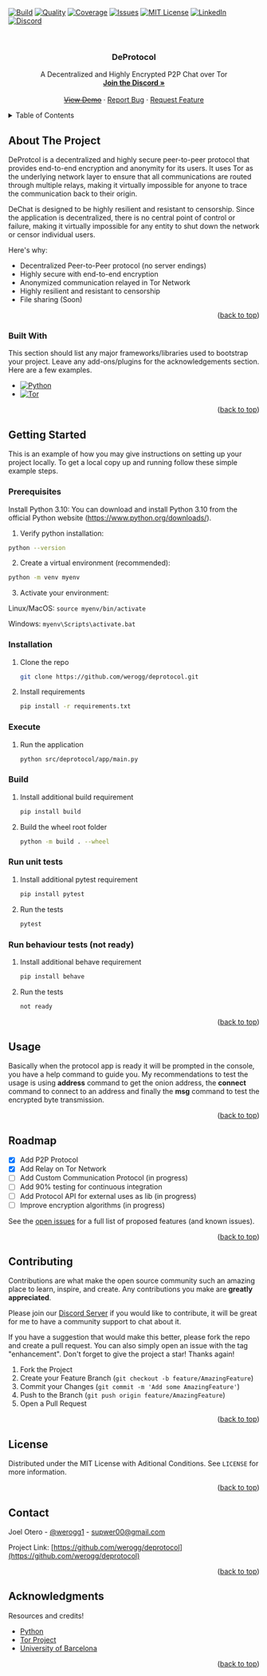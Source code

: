 <!-- Improved compatibility of back to top link: See: https://github.com/othneildrew/Best-README-Template/pull/73 -->
<a name="readme-top"></a>
<!--
*** Thanks for checking out the Best-README-Template. If you have a suggestion
*** that would make this better, please fork the repo and create a pull request
*** or simply open an issue with the tag "enhancement".
*** Don't forget to give the project a star!
*** Thanks again! Now go create something AMAZING! :D
-->



<!-- PROJECT SHIELDS -->
<!--
*** I'm using markdown "reference style" links for readability.
*** Reference links are enclosed in brackets [ ] instead of parentheses ( ).
*** See the bottom of this document for the declaration of the reference variables
*** for contributors-url, forks-url, etc. This is an optional, concise syntax you may use.
*** https://www.markdownguide.org/basic-syntax/#reference-style-links
-->
[![Build][build-shield]][build-url]
[![Quality][code-quality-shield]][code-quality-url]
[![Coverage][code-coverage-shield]][code-coverage-url]
[![Issues][issues-shield]][issues-url]
[![MIT License][license-shield]][license-url]
[![LinkedIn][linkedin-shield]][linkedin-url]
[![Discord][discord-shield]][discord-url]




<!-- PROJECT LOGO -->
<br />
<div align="center">
  
  <!-- LOGO DISABLE FOR NOW
  <a href="https://github.com/othneildrew/Best-README-Template">
    <img src="images/logo.png" alt="Logo" width="80" height="80">
  </a>
  -->

  <h3 align="center">DeProtocol</h3>

  <p align="center">
    A Decentralized and Highly Encrypted P2P Chat over Tor
    <br />
    <a href="https://discord.gg/ZsWt5RdS5E"><strong>Join the Discord »</strong></a>
    <br />
    <br />
    <a href="https://github.com/werogg/deprotocol"><del>View Demo</del></a>
    ·
    <a href="https://github.com/werogg/deprotocol/issues">Report Bug</a>
    ·
    <a href="https://github.com/werogg/deprotocol/issues">Request Feature</a>
  </p>
</div>



<!-- TABLE OF CONTENTS -->
<details>
  <summary>Table of Contents</summary>
  <ol>
    <li>
      <a href="#about-the-project">About The Project</a>
      <ul>
        <li><a href="#built-with">Built With</a></li>
      </ul>
    </li>
    <li>
      <a href="#getting-started">Getting Started</a>
      <ul>
        <li><a href="#prerequisites">Prerequisites</a></li>
        <li><a href="#installation">Installation</a></li>
      </ul>
    </li>
    <li><a href="#usage">Usage</a></li>
    <li><a href="#roadmap">Roadmap</a></li>
    <li><a href="#contributing">Contributing</a></li>
    <li><a href="#license">License</a></li>
    <li><a href="#contact">Contact</a></li>
    <li><a href="#acknowledgments">Acknowledgments</a></li>
  </ol>
</details>



<!-- ABOUT THE PROJECT -->
## About The Project

DeProtcol is a decentralized and highly secure peer-to-peer protocol that provides end-to-end encryption and anonymity for its users. It uses Tor as the underlying network layer to ensure that all communications are routed through multiple relays, making it virtually impossible for anyone to trace the communication back to their origin.

DeChat is designed to be highly resilient and resistant to censorship. Since the application is decentralized, there is no central point of control or failure, making it virtually impossible for any entity to shut down the network or censor individual users.

Here's why:
* Decentralized Peer-to-Peer protocol (no server endings)
* Highly secure with end-to-end encryption
* Anonymized communication relayed in Tor Network
* Highly resilient and resistant to censorship
* File sharing (Soon)

<p align="right">(<a href="#readme-top">back to top</a>)</p>



### Built With

This section should list any major frameworks/libraries used to bootstrap your project. Leave any add-ons/plugins for the acknowledgements section. Here are a few examples.

* [![Python][Python]][Python-url]
* [![Tor][Tor]][Tor-url]

<p align="right">(<a href="#readme-top">back to top</a>)</p>



<!-- GETTING STARTED -->
## Getting Started

This is an example of how you may give instructions on setting up your project locally.
To get a local copy up and running follow these simple example steps.

### Prerequisites

Install Python 3.10: You can download and install Python 3.10 from the official Python website (https://www.python.org/downloads/).

1. Verify python installation:
  ```sh
  python --version
  ```

2. Create a virtual environment (recommended):
  ```sh
  python -m venv myenv
  ```

3. Activate your environment:

  Linux/MacOS: ```source myenv/bin/activate```
    
  Windows: ```myenv\Scripts\activate.bat```
  
### Installation

1. Clone the repo
   ```sh
   git clone https://github.com/werogg/deprotocol.git
   ```

2. Install requirements
   ```sh
   pip install -r requirements.txt
   ```
   
### Execute

1. Run the application
   ```sh
   python src/deprotocol/app/main.py
   ```
   
### Build

1. Install additional build requirement
   ```sh
   pip install build
   ```

2. Build the wheel root folder
   ```sh
   python -m build . --wheel
   ```
   
### Run unit tests

1. Install additional pytest requirement
   ```sh
   pip install pytest
   ```

2. Run the tests
   ```sh
   pytest
   ```
   
### Run behaviour tests (not ready)

1. Install additional behave requirement
   ```sh
   pip install behave
   ```

2. Run the tests
   ```sh
   not ready
   ```


<p align="right">(<a href="#readme-top">back to top</a>)</p>



<!-- USAGE EXAMPLES -->
## Usage

Basically when the protocol app is ready it will be prompted in the console, you have a help command to guide you.
My recommendations to test the usage is using **address** command to get the onion address, the **connect** command to connect to an address and finally the **msg** command to test the encrypted byte transmission.


<p align="right">(<a href="#readme-top">back to top</a>)</p>



<!-- ROADMAP -->
## Roadmap

- [x] Add P2P Protocol
- [x] Add Relay on Tor Network
- [ ] Add Custom Communication Protocol (in progress)
- [ ] Add 90% testing for continuous integration
- [ ] Add Protocol API for external uses as lib (in progress)
- [ ] Improve encryption algorithms (in progress)

See the [open issues](https://github.com/werogg/deprotocol/issues) for a full list of proposed features (and known issues).

<p align="right">(<a href="#readme-top">back to top</a>)</p>



<!-- CONTRIBUTING -->
## Contributing

Contributions are what make the open source community such an amazing place to learn, inspire, and create. Any contributions you make are **greatly appreciated**.

Please join our [Discord Server](https://discord.gg/ZsWt5RdS5E) if you would like to contribute, it will be great for me to have a community support to chat about it.

If you have a suggestion that would make this better, please fork the repo and create a pull request. You can also simply open an issue with the tag "enhancement".
Don't forget to give the project a star! Thanks again!

1. Fork the Project
2. Create your Feature Branch (`git checkout -b feature/AmazingFeature`)
3. Commit your Changes (`git commit -m 'Add some AmazingFeature'`)
4. Push to the Branch (`git push origin feature/AmazingFeature`)
5. Open a Pull Request

<p align="right">(<a href="#readme-top">back to top</a>)</p>



<!-- LICENSE -->
## License

Distributed under the MIT License with Aditional Conditions. See `LICENSE` for more information.

<p align="right">(<a href="#readme-top">back to top</a>)</p>



<!-- CONTACT -->
## Contact

Joel Otero - [@werogg1](https://twitter.com/werogg1) - supwer00@gmail.com

Project Link: [https://github.com/werogg/deprotocol](https://github.com/werogg/deprotocol)

<p align="right">(<a href="#readme-top">back to top</a>)</p>



<!-- ACKNOWLEDGMENTS -->
## Acknowledgments

Resources and credits!

* [Python](https://www.python.org/)
* [Tor Project](https://www.torproject.org/)
* [University of Barcelona](https://web.ub.edu/es/)
<p align="right">(<a href="#readme-top">back to top</a>)</p>



<!-- MARKDOWN LINKS & IMAGES -->
<!-- https://www.markdownguide.org/basic-syntax/#reference-style-links -->
[build-shield]: https://img.shields.io/github/actions/workflow/status/werogg/deprotocol/ci.yml?branch=development&style=for-the-badge
[build-url]: https://github.com/othneildrew/deprotocol

[code-quality-shield]: https://img.shields.io/codefactor/grade/github/werogg/deprotocol/development?style=for-the-badge
[code-quality-url]: https://github.com/othneildrew/deprotocol
[code-coverage-shield]: https://img.shields.io/codacy/coverage/66bc32c3001a44899139b5789e68fbc6?style=for-the-badge
[code-coverage-url]: https://github.com/othneildrew/deprotocol
[issues-shield]: https://img.shields.io/github/issues/othneildrew/Best-README-Template.svg?style=for-the-badge
[issues-url]: https://github.com/othneildrew/Best-README-Template/issues
[license-shield]: https://img.shields.io/github/license/othneildrew/Best-README-Template.svg?style=for-the-badge
[license-url]: https://github.com/werogg/deprotocol/blob/development/LICENSE
[linkedin-shield]: https://img.shields.io/badge/-LinkedIn-black.svg?style=for-the-badge&logo=linkedin&colorB=555
[linkedin-url]: https://www.linkedin.com/in/joel-otero/
[discord-shield]: https://img.shields.io/badge/Discord-7289DA?style=for-the-badge&logo=discord&logoColor=white
[discord-url]: https://discord.gg/ZsWt5RdS5E

[product-screenshot]: images/screenshot.png
[Python]: https://img.shields.io/badge/Python-3776AB?style=for-the-badge&logo=python&logoColor=white
[Python-url]: https://www.python.org/
[Tor]: https://img.shields.io/badge/Tor%20Stem-7D4698?style=for-the-badge&logo=Tor-Browser&logoColor=white
[Tor-url]: https://stem.torproject.org
